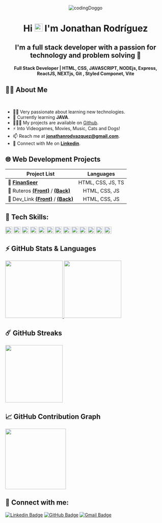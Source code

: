 <p align="center" ><img  alt="codingDoggo" src="https://media.tenor.com/Kz9PePpNS-UAAAAC/searching-jifpom.gif"/>

<h1 align="center">Hi <img src="https://blog.joypixels.com/content/images/2019/06/waving_hand_sign_1024.gif" width="25px"> I'm <b>Jonathan Rodríguez</b></h1>

<h2 align="center"><b>I'm a full stack developer with a passion for technology and problem solving 🔎</b></h2>

<h4 align="center"><b>Full Stack Developer | HTML, CSS, JAVASCRIPT, NODEjs, Express, ReactJS, NEXTjs, Git , Styled Componet, Vite</b></h4>

## 🙋‍♂️ About Me

<br>

- 👨‍💻 Very passionate about learning new technologies.
- 📘 Currently learning **JAVA**.
- 👨🏻‍💻 My projects are available on [Github](https://github.com/jonathanrodvaz "GitHub Profile").
- ⚡ Into Videogames, Movies, Music, Cats and Dogs!
- 📫 Reach me at **jonathanrodvazquez@gmail.com**.
- 🔗 Connect with Me on [**Linkedin**](https://www.linkedin.com/in/jonathan-rodriguezvazquez/ "LinkedIn Profile").

## 🌐 Web Development Projects

| Project List                                                                                                                                      |     Languages     |
| ------------------------------------------------------------------------------------------------------------------------------------------------- | :---------------: |
| 🔗 [**FinanSeer**](https://github.com/jonathanrodvaz/FinanceDashboard_App)                                                                        | HTML, CSS, JS, TS |
| 🔗 Ruteros [**(Front)**](https://github.com/jonathanrodvaz/Frontend_ruteros) / [**(Back)**](https://github.com/jonathanrodvaz/Backend_ruteros)    |   HTML, CSS, JS   |
| 🔗 Dev_Link [**(Front)**](https://github.com/jonathanrodvaz/Frontend_Dev_Link) / [**(Back)**](https://github.com/jonathanrodvaz/Backend_Dev_Link) |   HTML, CSS, JS   |

## 🚀 Tech Skills:

<code box-shadow='none' ><img height="22" src="https://img.shields.io/badge/html5-%23E34F26.svg?style=for-the-badge&logo=html5&logoColor=white" alt="html5" title="HTML5"></code>
<code><img height="22" src="https://img.shields.io/badge/css3-%231572B6.svg?style=for-the-badge&logo=css3&logoColor=white" alt="css3" title="CSS3"></code>
<code><img height="22" src="https://img.shields.io/badge/JavaScript-323330?style=for-the-badge&logo=javascript&logoColor=F7DF1E" alt="javascript" title="JavaScript"></code>
<code><img height="22" src="https://img.shields.io/badge/node.js-6DA55F?style=for-the-badge&logo=node.js&logoColor=white" alt="node" title="Node"></code>
<code><img height="22" src="https://img.shields.io/badge/react-%2320232a.svg?style=for-the-badge&logo=react&logoColor=%2361DAFB" alt="react" title="React"></code>
<code><img height="22" src="https://img.shields.io/badge/MongoDB-%234ea94b.svg?style=for-the-badge&logo=mongodb&logoColor=white" alt="mongodb" title="MongoDB"></code>
<code><img height="22" src="https://img.shields.io/badge/express.js-%23404d59.svg?style=for-the-badge&logo=express&logoColor=%2361DAFB" alt="express" title="Express"></code>
<code><img height="22" src="https://img.shields.io/badge/java-%23ED8B00.svg?style=for-the-badge&logo=openjdk&logoColor=white" alt="java" title="Java"></code>
<code><img height="22" src="https://img.shields.io/badge/Next-black?style=for-the-badge&logo=next.js&logoColor=white" alt="next" title="Next"></code>
<code><img height="22" src="https://img.shields.io/badge/typescript-%23007ACC.svg?style=for-the-badge&logo=typescript&logoColor=white" alt="typescript" title="TypeScript"></code>
<code><img height="22" src="https://img.shields.io/badge/styled--components-DB7093?style=for-the-badge&logo=styled-components&logoColor=white" alt="styled" title="StyledComponent"></code>
<code><img height="22" src="https://img.shields.io/badge/vite-%23646CFF.svg?style=for-the-badge&logo=vite&logoColor=white" alt="vite" title="Vite"></code>
<code><img height="22" src="https://img.shields.io/badge/git-%23F05033.svg?style=for-the-badge&logo=git&logoColor=white" alt="git" title="GIT"></code>

## ⚡ GitHub Stats & Languages

  <a text-align='center' href="https://github.com/anuraghazra/github-readme-stats" title="GitHub Stats Card">
  	<img height="180px" src="https://github-readme-stats.vercel.app/api?username=jonathanrodvaz&show_icons=true&theme=react&show=reviews">
  </a>
  <a text-align='center' href="https://github.com/anuraghazra/github-readme-stats" title="GitHub Top Languages Card">
   	<img height="180px" src="https://github-readme-stats.vercel.app/api/top-langs/?username=jonathanrodvaz&layout=compact&theme=react&langs_count=10&hide=html,css,scss,ruby,shell&card_width=400">
  </a>

## ☄️ GitHub Streaks

  <a text-align='center' href="https://github.com/DenverCoder1/github-readme-streak-stats" title="GitHub Streak Stats">
  	<img height="180px" src="https://streak-stats.demolab.com?user=jonathanrodvaz&theme=tokyonight&border_radius=8&date_format=j%20M%5B%20Y%5D&card_width=550)](https://git.io/streak-stats">
  </a>

## 📈 GitHub Contribution Graph

  <a text-align='center' href="https://github.com/ashutosh00710/github-readme-activity-graph" title="GitHub Activity Graph">
	  <img height="190px" src="https://github-readme-activity-graph.vercel.app/graph?username=jonathanrodvaz&theme=tokyo-night&radius=16">
  </a>

## 📧 Connect with me:

[![Linkedin Badge](https://img.shields.io/badge/LinkedIn-0077B5?style=for-the-badge&logo=linkedin&logoColor=white)](https://www.linkedin.com/in/jonathan-rodriguezvazquez/ "@jonathan-rodriguezvazquez")
[![GitHub Badge](https://img.shields.io/badge/GitHub-100000?style=for-the-badge&logo=github&logoColor=white)](https://github.com/jonathanrodvaz "@jonathanrodvaz")
[![Gmail Badge](https://img.shields.io/badge/Gmail-D14836?style=for-the-badge&logo=gmail&logoColor=white)](mailto:jonathanrodvazquez@gmail.com "Email")
